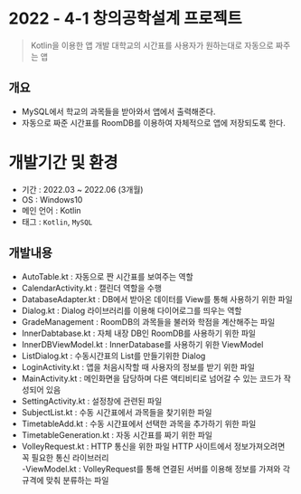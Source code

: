 # 2022 - 4-1 창의공학설계 프로젝트
> Kotlin을 이용한 앱 개발 
> 대학교의 시간표를 사용자가 원하는대로 자동으로 짜주는 앱

## 개요
- MySQL에서 학교의 과목들을 받아와서 앱에서 출력해준다.
- 자동으로 짜준 시간표를 RoomDB를 이용하여 자체적으로 앱에 저장되도록 한다.

# 개발기간 및 환경
- 기간 : 2022.03 ~ 2022.06 (3개월)
- OS : Windows10
- 메인 언어 : Kotlin
- 태그 : ```Kotlin```, ```MySQL```

## 개발내용
- AutoTable.kt : 자동으로 짠 시간표를 보여주는 역할  
- CalendarActivity.kt : 캘린더 역할을 수행  
- DatabaseAdapter.kt : DB에서 받아온 데이터를 View를 통해 사용하기 위한 파일  
- Dialog.kt : Dialog 라이브러리를 이용해 다이어로그를 띄우는 역할  
- GradeManagement : RoomDB의 과목들을 불러와 학점을 계산해주는 파일  
- InnerDabtabase.kt : 자체 내장 DB인 RoomDB를 사용하기 위한 파일  
- InnerDBViewModel.kt : InnerDatabase를 사용하기 위한 ViewModel  
- ListDialog.kt : 수동시간표의 List를 만들기위한 Dialog  
- LoginActivity.kt : 앱을 처음시작할 때 사용자의 정보를 받기 위한 파일  
- MainActivity.kt : 메인화면을 담당하며 다른 액티비티로 넘어갈 수 있는 코드가 작성되어 있음  
- SettingActivity.kt : 설정창에 관련된 파일  
- SubjectList.kt : 수동 시간표에서 과목들을 찾기위한 파일  
- TimetableAdd.kt : 수동 시간표에서 선택한 과목을 추가하기 위한 파일  
- TimetableGeneration.kt : 자동 시간표를 짜기 위한 파일  
- VolleyRequest.kt : HTTP 통신을 위한 파일 HTTP 사이트에서 정보가져오려면 꼭 필요한 통신 라이브러리  
-ViewModel.kt : VolleyRequest를 통해 연결된 서버를 이용해 정보를 가져와 각 규격에 맞춰 분류하는 파일  
